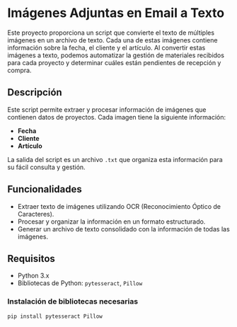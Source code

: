 # Imágenes Adjuntas en Email a Texto

Este proyecto proporciona un script que convierte el texto de múltiples imágenes en un archivo de texto. Cada una de estas imágenes contiene información sobre la fecha, el cliente y el artículo. Al convertir estas imágenes a texto, podemos automatizar la gestión de materiales recibidos para cada proyecto y determinar cuáles están pendientes de recepción y compra.

## Descripción

Este script permite extraer y procesar información de imágenes que contienen datos de proyectos. Cada imagen tiene la siguiente información:
- **Fecha**
- **Cliente**
- **Artículo**

La salida del script es un archivo `.txt` que organiza esta información para su fácil consulta y gestión.

## Funcionalidades

- Extraer texto de imágenes utilizando OCR (Reconocimiento Óptico de Caracteres).
- Procesar y organizar la información en un formato estructurado.
- Generar un archivo de texto consolidado con la información de todas las imágenes.

## Requisitos

- Python 3.x
- Bibliotecas de Python: `pytesseract`, `Pillow`

### Instalación de bibliotecas necesarias

```bash
pip install pytesseract Pillow
```


